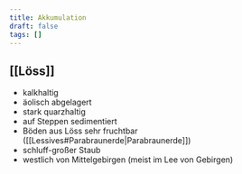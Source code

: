 ```yaml
---
title: Akkumulation
draft: false
tags: []
---
```

 
## [[Löss]]
- kalkhaltig
- äolisch abgelagert
- stark quarzhaltig
- auf Steppen sedimentiert
- Böden aus Löss sehr fruchtbar ([[Lessives#Parabraunerde|Parabraunerde]])
- schluff-großer Staub
- westlich von Mittelgebirgen (meist im Lee von Gebirgen)